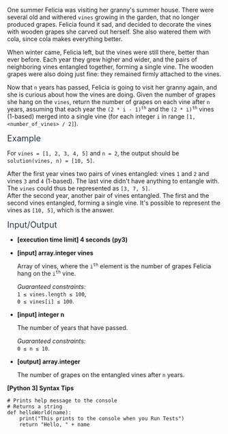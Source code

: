 <p>One summer Felicia was visiting her granny's summer house. There were several old and withered <code>vines</code> growing in the garden, that no longer produced grapes. Felicia found it sad, and decided to decorate the vines with wooden grapes she carved out herself. She also watered them with cola, since cola makes everything better.</p>
<p>When winter came, Felicia left, but the vines were still there, better than ever before. Each year they grew higher and wider, and the pairs of neighboring vines entangled together, forming a single vine. The wooden grapes were also doing just fine: they remained firmly attached to the vines.</p>
<p>Now that <code>n</code> years has passed, Felicia is going to visit her granny again, and she is curious about how the vines are doing. Given the number of grapes she hang on the <code>vines</code>, return the number of grapes on each vine after <code>n</code> years, assuming that each year the <code>(2 * i - 1)<sup>th</sup></code> and the <code>(2 * i)<sup>th</sup></code> vines (1-based) merged into a single vine (for each integer <code>i</code> in range <code>[1, &lt;number_of_vines&gt; / 2]</code>).</p>
<p><span class="markdown--header" style="color:#2b3b52;font-size:1.4em">Example</span></p>
<p>For <code>vines = [1, 2, 3, 4, 5]</code> and <code>n = 2</code>, the output should be<br />
<code>solution(vines, n) = [10, 5]</code>.</p>
<p>After the first year vines two pairs of vines entangled: vines <code>1</code> and <code>2</code> and vines <code>3</code> and <code>4</code> (1-based). The last vine didn't have anything to entangle with. The <code>vines</code> could thus be represented as <code>[3, 7, 5]</code>.<br />
After the second year, another pair of vines entangled. The first and the second vines entangled, forming a single vine. It's possible to represent the vines as <code>[10, 5]</code>, which is the answer.</p>
<p><span class="markdown--header" style="color:#2b3b52;font-size:1.4em">Input/Output</span></p>
<ul>
<li>
<p><strong>[execution time limit] 4 seconds (py3)</strong></p>
</li>
<li>
<p><strong>[input] array.integer vines</strong></p>
<p>Array of vines, where the <code>i<sup>th</sup></code> element is the number of grapes Felicia hang on the <code>i<sup>th</sup></code> vine.</p>
<p><em>Guaranteed constraints:</em><br />
<code>1 ≤ vines.length ≤ 100</code>,<br />
<code>0 ≤ vines[i] ≤ 100</code>.</p>
</li>
<li>
<p><strong>[input] integer n</strong></p>
<p>The number of years that have passed.</p>
<p><em>Guaranteed constraints:</em><br />
<code>0 ≤ n ≤ 10</code>.</p>
</li>
<li>
<p><strong>[output] array.integer</strong></p>
<p>The number of grapes on the entangled vines after <code>n</code> years.</p>
</li>
</ul>
<p><strong>[Python 3] Syntax Tips</strong></p>
<pre><code class="language-python"><span class="hljs-comment"># Prints help message to the console</span>
<span class="hljs-comment"># Returns a string</span>
<span class="hljs-keyword">def</span> <span class="hljs-title function_">helloWorld</span>(<span class="hljs-params">name</span>):
    <span class="hljs-built_in">print</span>(<span class="hljs-string">"This prints to the console when you Run Tests"</span>)
    <span class="hljs-keyword">return</span> <span class="hljs-string">"Hello, "</span> + name

</code></pre>
